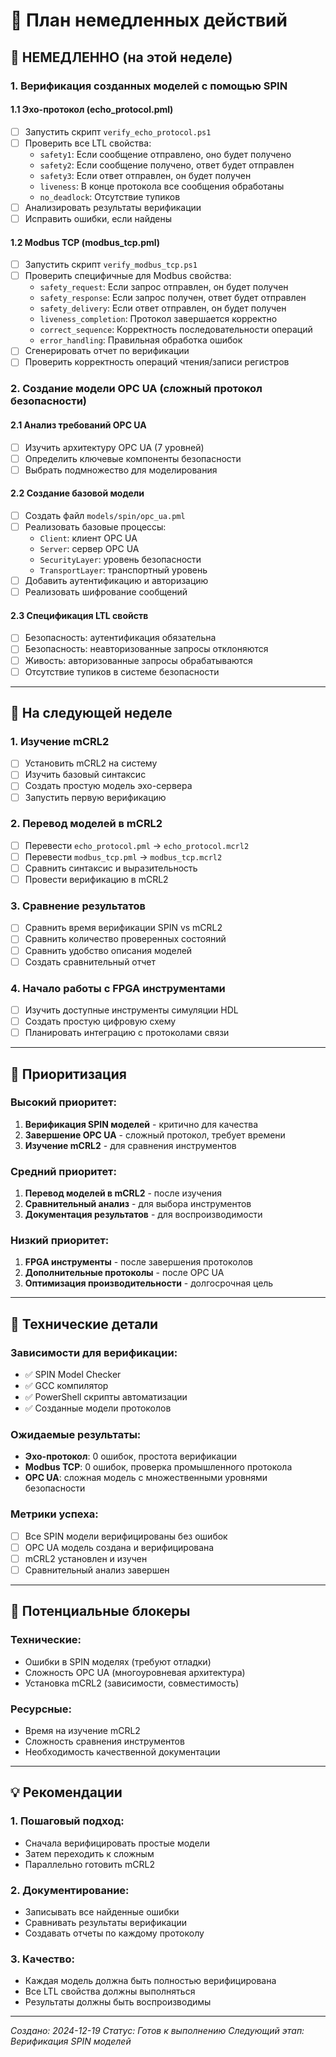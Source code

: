 # 🚀 План немедленных действий

## 📅 **НЕМЕДЛЕННО (на этой неделе)**

### **1. Верификация созданных моделей с помощью SPIN**

#### **1.1 Эхо-протокол (echo_protocol.pml)**
- [ ] Запустить скрипт `verify_echo_protocol.ps1`
- [ ] Проверить все LTL свойства:
  - `safety1`: Если сообщение отправлено, оно будет получено
  - `safety2`: Если сообщение получено, ответ будет отправлен
  - `safety3`: Если ответ отправлен, он будет получен
  - `liveness`: В конце протокола все сообщения обработаны
  - `no_deadlock`: Отсутствие тупиков
- [ ] Анализировать результаты верификации
- [ ] Исправить ошибки, если найдены

#### **1.2 Modbus TCP (modbus_tcp.pml)**
- [ ] Запустить скрипт `verify_modbus_tcp.ps1`
- [ ] Проверить специфичные для Modbus свойства:
  - `safety_request`: Если запрос отправлен, он будет получен
  - `safety_response`: Если запрос получен, ответ будет отправлен
  - `safety_delivery`: Если ответ отправлен, он будет получен
  - `liveness_completion`: Протокол завершается корректно
  - `correct_sequence`: Корректность последовательности операций
  - `error_handling`: Правильная обработка ошибок
- [ ] Сгенерировать отчет по верификации
- [ ] Проверить корректность операций чтения/записи регистров

### **2. Создание модели OPC UA (сложный протокол безопасности)**

#### **2.1 Анализ требований OPC UA**
- [ ] Изучить архитектуру OPC UA (7 уровней)
- [ ] Определить ключевые компоненты безопасности
- [ ] Выбрать подмножество для моделирования

#### **2.2 Создание базовой модели**
- [ ] Создать файл `models/spin/opc_ua.pml`
- [ ] Реализовать базовые процессы:
  - `Client`: клиент OPC UA
  - `Server`: сервер OPC UA
  - `SecurityLayer`: уровень безопасности
  - `TransportLayer`: транспортный уровень
- [ ] Добавить аутентификацию и авторизацию
- [ ] Реализовать шифрование сообщений

#### **2.3 Спецификация LTL свойств**
- [ ] Безопасность: аутентификация обязательна
- [ ] Безопасность: неавторизованные запросы отклоняются
- [ ] Живость: авторизованные запросы обрабатываются
- [ ] Отсутствие тупиков в системе безопасности

---

## 📅 **На следующей неделе**

### **1. Изучение mCRL2**
- [ ] Установить mCRL2 на систему
- [ ] Изучить базовый синтаксис
- [ ] Создать простую модель эхо-сервера
- [ ] Запустить первую верификацию

### **2. Перевод моделей в mCRL2**
- [ ] Перевести `echo_protocol.pml` → `echo_protocol.mcrl2`
- [ ] Перевести `modbus_tcp.pml` → `modbus_tcp.mcrl2`
- [ ] Сравнить синтаксис и выразительность
- [ ] Провести верификацию в mCRL2

### **3. Сравнение результатов**
- [ ] Сравнить время верификации SPIN vs mCRL2
- [ ] Сравнить количество проверенных состояний
- [ ] Сравнить удобство описания моделей
- [ ] Создать сравнительный отчет

### **4. Начало работы с FPGA инструментами**
- [ ] Изучить доступные инструменты симуляции HDL
- [ ] Создать простую цифровую схему
- [ ] Планировать интеграцию с протоколами связи

---

## 🎯 **Приоритизация**

### **Высокий приоритет:**
1. **Верификация SPIN моделей** - критично для качества
2. **Завершение OPC UA** - сложный протокол, требует времени
3. **Изучение mCRL2** - для сравнения инструментов

### **Средний приоритет:**
1. **Перевод моделей в mCRL2** - после изучения
2. **Сравнительный анализ** - для выбора инструментов
3. **Документация результатов** - для воспроизводимости

### **Низкий приоритет:**
1. **FPGA инструменты** - после завершения протоколов
2. **Дополнительные протоколы** - после OPC UA
3. **Оптимизация производительности** - долгосрочная цель

---

## 🔧 **Технические детали**

### **Зависимости для верификации:**
- ✅ SPIN Model Checker
- ✅ GCC компилятор
- ✅ PowerShell скрипты автоматизации
- ✅ Созданные модели протоколов

### **Ожидаемые результаты:**
- **Эхо-протокол**: 0 ошибок, простота верификации
- **Modbus TCP**: 0 ошибок, проверка промышленного протокола
- **OPC UA**: сложная модель с множественными уровнями безопасности

### **Метрики успеха:**
- [ ] Все SPIN модели верифицированы без ошибок
- [ ] OPC UA модель создана и верифицирована
- [ ] mCRL2 установлен и изучен
- [ ] Сравнительный анализ завершен

---

## 🚧 **Потенциальные блокеры**

### **Технические:**
- Ошибки в SPIN моделях (требуют отладки)
- Сложность OPC UA (многоуровневая архитектура)
- Установка mCRL2 (зависимости, совместимость)

### **Ресурсные:**
- Время на изучение mCRL2
- Сложность сравнения инструментов
- Необходимость качественной документации

---

## 💡 **Рекомендации**

### **1. Пошаговый подход:**
- Сначала верифицировать простые модели
- Затем переходить к сложным
- Параллельно готовить mCRL2

### **2. Документирование:**
- Записывать все найденные ошибки
- Сравнивать результаты верификации
- Создавать отчеты по каждому протоколу

### **3. Качество:**
- Каждая модель должна быть полностью верифицирована
- Все LTL свойства должны выполняться
- Результаты должны быть воспроизводимы

---

*Создано: 2024-12-19*
*Статус: Готов к выполнению*
*Следующий этап: Верификация SPIN моделей*
